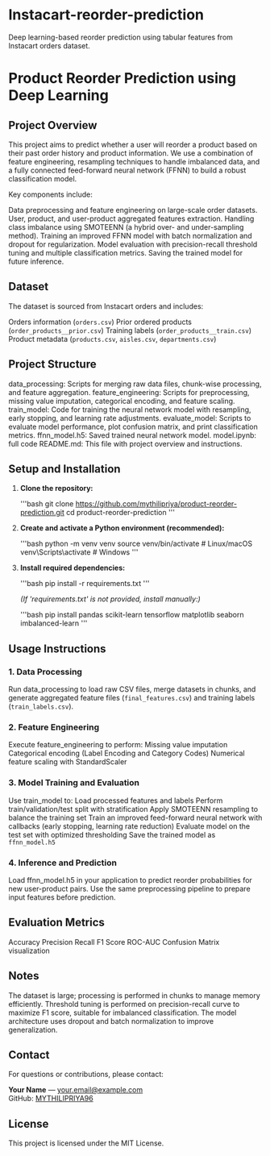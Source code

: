 # Instacart-reorder-prediction
Deep learning-based reorder prediction using tabular features from Instacart orders dataset.
# Product Reorder Prediction using Deep Learning

## Project Overview

This project aims to predict whether a user will reorder a product based on their past order history and product information. We use a combination of feature engineering, resampling techniques to handle imbalanced data, and a fully connected feed-forward neural network (FFNN) to build a robust classification model.

Key components include:

Data preprocessing and feature engineering on large-scale order datasets.
User, product, and user-product aggregated features extraction.
Handling class imbalance using SMOTEENN (a hybrid over- and under-sampling method).
Training an improved FFNN model with batch normalization and dropout for regularization.
Model evaluation with precision-recall threshold tuning and multiple classification metrics.
Saving the trained model for future inference.

## Dataset

The dataset is sourced from Instacart orders and includes:

Orders information (`orders.csv`)
Prior ordered products (`order_products__prior.csv`)
Training labels (`order_products__train.csv`)
Product metadata (`products.csv`, `aisles.csv`, `departments.csv`)

## Project Structure

data_processing: Scripts for merging raw data files, chunk-wise processing, and feature aggregation.
feature_engineering: Scripts for preprocessing, missing value imputation, categorical encoding, and feature scaling.
train_model: Code for training the neural network model with resampling, early stopping, and learning rate adjustments.
evaluate_model: Scripts to evaluate model performance, plot confusion matrix, and print classification metrics.
ffnn_model.h5: Saved trained neural network model.
model.ipynb: full code
README.md: This file with project overview and instructions.



## Setup and Installation

1. **Clone the repository:**

    '''bash
    git clone https://github.com/mythilipriya/product-reorder-prediction.git
    cd product-reorder-prediction
    '''

2. **Create and activate a Python environment (recommended):**

    '''bash
    python -m venv venv
    source venv/bin/activate  # Linux/macOS
    venv\Scripts\activate     # Windows
    '''

3. **Install required dependencies:**

    '''bash
    pip install -r requirements.txt
    '''

    *(If 'requirements.txt' is not provided, install manually:)*

    '''bash
    pip install pandas scikit-learn tensorflow matplotlib seaborn imbalanced-learn
    '''

## Usage Instructions

### 1. Data Processing

 Run data_processing to load raw CSV files, merge datasets in chunks, and generate aggregated feature files (`final_features.csv`) and training labels (`train_labels.csv`).

### 2. Feature Engineering

 Execute feature_engineering to perform:
   Missing value imputation
   Categorical encoding (Label Encoding and Category Codes)
   Numerical feature scaling with StandardScaler

### 3. Model Training and Evaluation

Use train_model to:
Load processed features and labels
Perform train/validation/test split with stratification
Apply SMOTEENN resampling to balance the training set
Train an improved feed-forward neural network with callbacks (early stopping, learning rate reduction)
Evaluate model on the test set with optimized thresholding
Save the trained model as `ffnn_model.h5`

### 4. Inference and Prediction

Load ffnn_model.h5 in your application to predict reorder probabilities for new user-product pairs.
Use the same preprocessing pipeline to prepare input features before prediction.

## Evaluation Metrics

 Accuracy
 Precision
 Recall
 F1 Score
 ROC-AUC
 Confusion Matrix visualization


## Notes

 The dataset is large; processing is performed in chunks to manage memory efficiently.
 Threshold tuning is performed on precision-recall curve to maximize F1 score, suitable for imbalanced classification.
 The model architecture uses dropout and batch normalization to improve generalization.

## Contact

For questions or contributions, please contact:

**Your Name** — your.email@example.com  
GitHub: [MYTHILIPRIYA96](https://github.MYTHILIPRIYA)

## License

This project is licensed under the MIT License.

